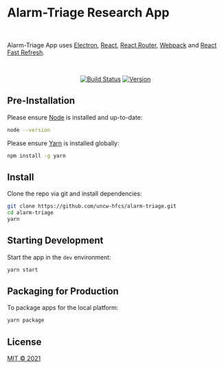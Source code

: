 # Alarm-Triage Research App

<br>

<p>
  Alarm-Triage App uses <a href="https://electron.atom.io/">Electron</a>, <a href="https://facebook.github.io/react/">React</a>, <a href="https://github.com/reactjs/react-router">React Router</a>, <a href="https://webpack.github.io/docs/">Webpack</a> and <a href="https://www.npmjs.com/package/react-refresh">React Fast Refresh</a>.
</p>

<br>

<div align="center">

[![Build Status][github-actions-status]][github-actions-url]
[![Version](https://img.shields.io/badge/version-0.2.0-blue)](https://github.com/uncw-hfcs/alarm-triage/blob/main/CHANGELOG.md)

</div>

## Pre-Installation

Please ensure [Node](https://nodejs.org/en/download/) is installed and up-to-date:

```bash
node --version
```

Please ensure [Yarn](https://yarnpkg.com/) is installed globally:

```bash
npm install -g yarn
```

## Install

Clone the repo via git and install dependencies:

```bash
git clone https://github.com/uncw-hfcs/alarm-triage.git
cd alarm-triage
yarn
```

## Starting Development

Start the app in the `dev` environment:

```bash
yarn start
```

## Packaging for Production

To package apps for the local platform:

```bash
yarn package
```

## License

[MIT © 2021](https://github.com/uncw-hfcs/alarm-triage/blob/main/LICENSE)

[github-actions-status]: https://github.com/uncw-hfcs/alarm-triage/workflows/Test/badge.svg
[github-actions-url]: https://github.com/uncw-hfcs/alarm-triage/actions
[github-tag-image]: https://img.shields.io/badge/Version-0.1.0-blue

